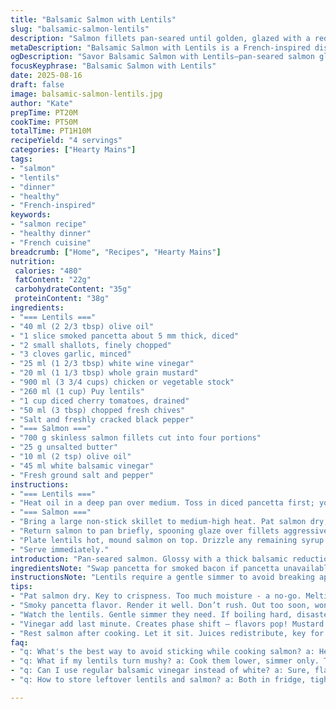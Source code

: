 ```yaml
---
title: "Balsamic Salmon with Lentils"
slug: "balsamic-salmon-lentils"
description: "Salmon fillets pan-seared until golden, glazed with a reduced balsamic syrup. Served over green lentils simmered with smoky pancetta, shallots, and garlic. Lentils tender with a hit of mustard and a fresh pop of diced cherry tomatoes and chives. Balanced between acidity and richness. No skin on salmon for clean sear. Lentils soak up flavors, forming a hearty bed. Uses white balsamic vinegar for brightness. A side of sautéed green beans or broccolini recommended. A practical, flavor-forward dish, simple yet refined."
metaDescription: "Balsamic Salmon with Lentils is a French-inspired dish featuring pan-seared salmon over flavorful lentils, smoky pancetta, and fresh veggies."
ogDescription: "Savor Balsamic Salmon with Lentils—pan-seared salmon glazed with white balsamic, served on a hearty bed of lentils and smoky pancetta."
focusKeyphrase: "Balsamic Salmon with Lentils"
date: 2025-08-16
draft: false
image: balsamic-salmon-lentils.jpg
author: "Kate"
prepTime: PT20M
cookTime: PT50M
totalTime: PT1H10M
recipeYield: "4 servings"
categories: ["Hearty Mains"]
tags:
- "salmon"
- "lentils"
- "dinner"
- "healthy"
- "French-inspired"
keywords:
- "salmon recipe"
- "healthy dinner"
- "French cuisine"
breadcrumb: ["Home", "Recipes", "Hearty Mains"]
nutrition: 
 calories: "480"
 fatContent: "22g"
 carbohydrateContent: "35g"
 proteinContent: "38g"
ingredients:
- "=== Lentils ==="
- "40 ml (2 2/3 tbsp) olive oil"
- "1 slice smoked pancetta about 5 mm thick, diced"
- "2 small shallots, finely chopped"
- "3 cloves garlic, minced"
- "25 ml (1 2/3 tbsp) white wine vinegar"
- "20 ml (1 1/3 tbsp) whole grain mustard"
- "900 ml (3 3/4 cups) chicken or vegetable stock"
- "260 ml (1 cup) Puy lentils"
- "1 cup diced cherry tomatoes, drained"
- "50 ml (3 tbsp) chopped fresh chives"
- "Salt and freshly cracked black pepper"
- "=== Salmon ==="
- "700 g skinless salmon fillets cut into four portions"
- "25 g unsalted butter"
- "10 ml (2 tsp) olive oil"
- "45 ml white balsamic vinegar"
- "Fresh ground salt and pepper"
instructions:
- "=== Lentils ==="
- "Heat oil in a deep pan over medium. Toss in diced pancetta first; you want it lightly crisped, but not burnt. Aromas should start to float out, a bit smoky. Add shallots; stir until translucent and glossy. Garlic goes in next, 30 seconds max, or it turns bitter. Season with salt, pepper. Splash in vinegar and swirl in mustard, coating everything. Add stock and lentils, bring to a simmer; no rolling boil. Cover loosely, let gently bubble for 40 to 45 minutes, or until the lentils yield when pierced but aren’t mushy. If stock is absorbed too quickly, add a splash of water but don’t drown the flavors. Once done, fold in tomatoes and fresh chives. Taste and adjust seasoning, but don’t over-salt."
- "=== Salmon ==="
- "Bring a large non-stick skillet to medium-high heat. Pat salmon dry; moisture is enemy of crispness. Melt butter with olive oil—two fats working in tandem for flavor and browning. Place salmon skinless side down (presentation side) first; a golden crust should form in about 3-4 minutes. Flip carefully. Salt and pepper now. After the second side is nearly done, pour in balsamic vinegar. It will hiss and steam; reduce heat slightly. Keep swirling the pan so vinegar thickens into a syrup, about 2-3 minutes. This isn’t a quick glaze—snob tip: use white balsamic for less aggressive acidity and color contrast. When syrup coats both sides, remove salmon."
- "Return salmon to pan briefly, spooning glaze over fillets aggressively. Rest a minute off heat to let carryover cooking finish and juices redistribute. Fish should flake gently under pressure, moist but done."
- "Plate lentils hot, mound salmon on top. Drizzle any remaining syrup from pan over everything. Accompany with charred or steamed greens—broccolini or haricots verts work well. A squeeze of lemon won’t hurt if balsamic feels heavy."
- "Serve immediately."
introduction: "Pan-seared salmon. Glossy with a thick balsamic reduction that clings. Underneath, a bed of lentils that have soaked in smoky pancetta fat, softened by slow cooking and acid brightened with vinegar and mustard punch. The texture balance: firm flakes meet tender lentils studded with fresh tomatoes and chives, keeping it lively. White balsamic chosen, less aggressive than traditional dark; keeps salmon visually appealing and taste clean. Start with smoky, diced pancetta instead of ham — lends depth. Mustard grain for texture and a tangy edge. The dish demands attention for timing and heat control; splash too soon or too late, lose syrup body or crisp crust. Keep an eagle eye on sauce thickness – it’s the difference between slick and syrupy. Good fats in play — butter for nuttiness, olive oil for searing stability."
ingredientsNote: "Swap pancetta for smoked bacon if pancetta unavailable; just render carefully to avoid bitterness. Chicken stock can stand replaced by vegetable stock for a lighter touch. Use white balsamic vinegar wherever possible—traditional balsamic tends to oversweeten and darken the salmon glaze. If mustard grain unavailable, dijon works but with less texture. Tomatoes should be drained well, too much juice dilutes lentils. Scaling quantities up or down doesn’t drastically affect simmering times; just be vigilant on lentil texture. Salmon skin off; skin-on is fine but adjust cooking time for crisp skin and reduce skin-side searing time to avoid overcooking. Olive oil quality matters; a mid-fruity extra virgin works wonders. Butter should be cold before melting to avoid burning prematurely."
instructionsNote: "Lentils require a gentle simmer to avoid breaking apart. Beware over boiling – adds starch cloudiness and mush. The pancetta fat renders slowly; if you rush, the lardons remain tough. Use visual cues: shallots are done when translucent, garlic fragrant but not browned, a sign of bitterness. Vinegar and mustard induce emulsification—take care to stir well after adding liquids but do not boil hard to keep texture. Salmon needs to sizzle, not steam; heat your pan properly and avoid overcrowding. If fish sticks, the pan isn’t hot enough or fish too wet. Balsamic reduction thickens when it coats the back of a spoon; watch carefully to prevent caramelizing to burnt. Spoon glaze over fish repeatedly for a shiny coat. Rest fish briefly; juices settle, flesh firms to perfect flake. Serve hot, no lingering plate time to prevent sauce drying."
tips:
- "Pat salmon dry. Key to crispness. Too much moisture - a no-go. Melting butter, olive oil together, they create a flavorful base. Monitor time carefully."
- "Smoky pancetta flavor. Render it well. Don’t rush. Out too soon, won’t be crispy. Check shallots – translucent? Garlic goes in last, only 30 seconds."
- "Watch the lentils. Gentle simmer they need. If boiling hard, disaster looms – mushy lentils lose all integrity. Splash water if stock's too thick."
- "Vinegar add last minute. Creates phase shift – flavors pop! Mustard in too, swirl it for emulsification, but no boiling. Just gentle heat."
- "Rest salmon after cooking. Let it sit. Juices redistribute, key for flaky texture. Coating syrupy glaze, glossy finish. Keep a lemon close."
faq:
- "q: What's the best way to avoid sticking while cooking salmon? a: Heat the pan well first. Dry salmon thoroughly. Enough oil? Ah, hot and dry."
- "q: What if my lentils turn mushy? a: Cook them lower, simmer only. Too much time? Add water gently—less boiling. Adjust, reduce heat."
- "q: Can I use regular balsamic vinegar instead of white? a: Sure, flavor changes. Darker, sweeter; salmon appearance changes too. Less appealing."
- "q: How to store leftover lentils and salmon? a: Both in fridge, tight containers for 3 days. Salmon may dry out. Reheat gently. Careful."

---
```

